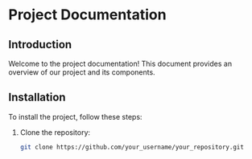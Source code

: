 # Project Documentation

## Introduction
Welcome to the project documentation! This document provides an overview of our project and its components.

## Installation
To install the project, follow these steps:

1. Clone the repository:
   ```bash
   git clone https://github.com/your_username/your_repository.git

